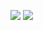 ![](https://komarev.com/ghpvc/?username=your-github-githubnick)
<a href="https://discord.com/users/852834797176094721" title="Discord Profile"><img src="https://lanyard-profile-readme.vercel.app/api/852834797176094721"></a>
